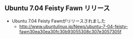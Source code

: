 ## Ubuntu 7.04 Feisty Fawn リリース


* Ubuntu 7.04 Feisty Fawnがリリースされました
  * http://www.ubuntulinux.jp/News/ubuntu-7-04-feisty-fawn30ea30ea30fc30b93055308c307e3057305f
